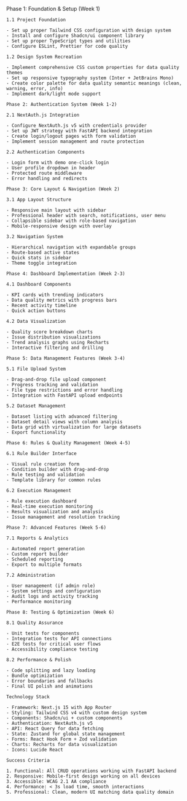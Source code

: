 Phase 1: Foundation & Setup (Week 1)

    1.1 Project Foundation

    - Set up proper Tailwind CSS configuration with design system
    - Install and configure Shadcn/ui component library
    - Set up proper TypeScript types and utilities
    - Configure ESLint, Prettier for code quality

    1.2 Design System Recreation

    - Implement comprehensive CSS custom properties for data quality themes
    - Set up responsive typography system (Inter + JetBrains Mono)
    - Create color palette for data quality semantic meanings (clean, warning, error, info)
    - Implement dark/light mode support

    Phase 2: Authentication System (Week 1-2)

    2.1 NextAuth.js Integration

    - Configure NextAuth.js v5 with credentials provider
    - Set up JWT strategy with FastAPI backend integration
    - Create login/logout pages with form validation
    - Implement session management and route protection

    2.2 Authentication Components

    - Login form with demo one-click login
    - User profile dropdown in header
    - Protected route middleware
    - Error handling and redirects

    Phase 3: Core Layout & Navigation (Week 2)

    3.1 App Layout Structure

    - Responsive main layout with sidebar
    - Professional header with search, notifications, user menu
    - Collapsible sidebar with role-based navigation
    - Mobile-responsive design with overlay

    3.2 Navigation System

    - Hierarchical navigation with expandable groups
    - Route-based active states
    - Quick stats in sidebar
    - Theme toggle integration

    Phase 4: Dashboard Implementation (Week 2-3)

    4.1 Dashboard Components

    - KPI cards with trending indicators
    - Data quality metrics with progress bars
    - Recent activity timeline
    - Quick action buttons

    4.2 Data Visualization

    - Quality score breakdown charts
    - Issue distribution visualizations
    - Trend analysis graphs using Recharts
    - Interactive filtering and drilling

    Phase 5: Data Management Features (Week 3-4)

    5.1 File Upload System

    - Drag-and-drop file upload component
    - Progress tracking and validation
    - File type restrictions and error handling
    - Integration with FastAPI upload endpoints

    5.2 Dataset Management

    - Dataset listing with advanced filtering
    - Dataset detail views with column analysis
    - Data grid with virtualization for large datasets
    - Export functionality

    Phase 6: Rules & Quality Management (Week 4-5)

    6.1 Rule Builder Interface

    - Visual rule creation form
    - Condition builder with drag-and-drop
    - Rule testing and validation
    - Template library for common rules

    6.2 Execution Management

    - Rule execution dashboard
    - Real-time execution monitoring
    - Results visualization and analysis
    - Issue management and resolution tracking

    Phase 7: Advanced Features (Week 5-6)

    7.1 Reports & Analytics

    - Automated report generation
    - Custom report builder
    - Scheduled reporting
    - Export to multiple formats

    7.2 Administration

    - User management (if admin role)
    - System settings and configuration
    - Audit logs and activity tracking
    - Performance monitoring

    Phase 8: Testing & Optimization (Week 6)

    8.1 Quality Assurance

    - Unit tests for components
    - Integration tests for API connections
    - E2E tests for critical user flows
    - Accessibility compliance testing

    8.2 Performance & Polish

    - Code splitting and lazy loading
    - Bundle optimization
    - Error boundaries and fallbacks
    - Final UI polish and animations

    Technology Stack

    - Framework: Next.js 15 with App Router
    - Styling: Tailwind CSS v4 with custom design system
    - Components: Shadcn/ui + custom components
    - Authentication: NextAuth.js v5
    - API: React Query for data fetching
    - State: Zustand for global state management
    - Forms: React Hook Form + Zod validation
    - Charts: Recharts for data visualization
    - Icons: Lucide React

    Success Criteria

    1. Functional: All CRUD operations working with FastAPI backend
    2. Responsive: Mobile-first design working on all devices
    3. Accessible: WCAG 2.1 AA compliance
    4. Performance: < 3s load time, smooth interactions
    5. Professional: Clean, modern UI matching data quality domain
